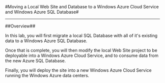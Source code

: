 ﻿<a name="Title" />
#Moving a Local Web Site and Database to a Windows Azure Cloud Service and Windows Azure SQL Database#

---

<a name="Overview">
##Overview##

In this lab, you will first migrate a local SQL Database with all of it's existing data to a Windows Azure SQL Database.  

Once that is complete, you will then modify the local Web Site project to be deployable into a Windows Azure Cloud Service, and to consume data from the new Azure SQL Database.  

Finally, you will deploy the site into a new Windows Azure Cloud Service running the Windows Azure data centers.
